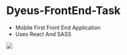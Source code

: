 # Dyeus-FrontEnd-Task
- Mobile First Front End Application
- Uses React And SASS

<img style="display: block;margin-left: auto;margin-right: auto;" src="https://github.com/darkcheftar/Diana-Frontend-React/assets/54063851/511436e7-c7e3-4f5d-b01a-2140de5151cb"/>
